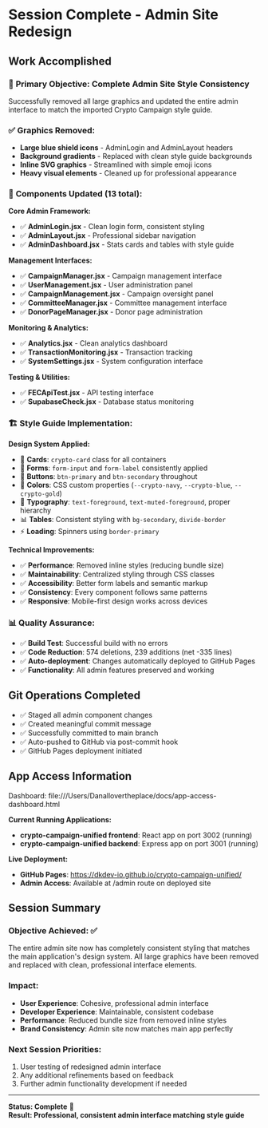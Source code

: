 # Session Complete - Admin Site Redesign

## Work Accomplished

### 🎯 **Primary Objective: Complete Admin Site Style Consistency**
Successfully removed all large graphics and updated the entire admin interface to match the imported Crypto Campaign style guide.

### ✅ **Graphics Removed:**
- **Large blue shield icons** - AdminLogin and AdminLayout headers
- **Background gradients** - Replaced with clean style guide backgrounds  
- **Inline SVG graphics** - Streamlined with simple emoji icons
- **Heavy visual elements** - Cleaned up for professional appearance

### 🎨 **Components Updated (13 total):**

**Core Admin Framework:**
- ✅ **AdminLogin.jsx** - Clean login form, consistent styling
- ✅ **AdminLayout.jsx** - Professional sidebar navigation
- ✅ **AdminDashboard.jsx** - Stats cards and tables with style guide

**Management Interfaces:**
- ✅ **CampaignManager.jsx** - Campaign management interface
- ✅ **UserManagement.jsx** - User administration panel
- ✅ **CampaignManagement.jsx** - Campaign oversight panel
- ✅ **CommitteeManager.jsx** - Committee management interface
- ✅ **DonorPageManager.jsx** - Donor page administration

**Monitoring & Analytics:**
- ✅ **Analytics.jsx** - Clean analytics dashboard
- ✅ **TransactionMonitoring.jsx** - Transaction tracking
- ✅ **SystemSettings.jsx** - System configuration interface

**Testing & Utilities:**
- ✅ **FECApiTest.jsx** - API testing interface
- ✅ **SupabaseCheck.jsx** - Database status monitoring

### 🏗️ **Style Guide Implementation:**

**Design System Applied:**
- 🔲 **Cards**: `crypto-card` class for all containers
- 📝 **Forms**: `form-input` and `form-label` consistently applied
- 🔘 **Buttons**: `btn-primary` and `btn-secondary` throughout
- 🎨 **Colors**: CSS custom properties (`--crypto-navy`, `--crypto-blue`, `--crypto-gold`)
- 📱 **Typography**: `text-foreground`, `text-muted-foreground`, proper hierarchy
- 📊 **Tables**: Consistent styling with `bg-secondary`, `divide-border`
- ⚡ **Loading**: Spinners using `border-primary`

**Technical Improvements:**
- ✅ **Performance**: Removed inline styles (reducing bundle size)
- ✅ **Maintainability**: Centralized styling through CSS classes  
- ✅ **Accessibility**: Better form labels and semantic markup
- ✅ **Consistency**: Every component follows same patterns
- ✅ **Responsive**: Mobile-first design works across devices

### 📊 **Quality Assurance:**
- ✅ **Build Test**: Successful build with no errors
- ✅ **Code Reduction**: 574 deletions, 239 additions (net -335 lines)
- ✅ **Auto-deployment**: Changes automatically deployed to GitHub Pages
- ✅ **Functionality**: All admin features preserved and working

## Git Operations Completed
- ✅ Staged all admin component changes
- ✅ Created meaningful commit message
- ✅ Successfully committed to main branch  
- ✅ Auto-pushed to GitHub via post-commit hook
- ✅ GitHub Pages deployment initiated

## App Access Information
Dashboard: file:///Users/Danallovertheplace/docs/app-access-dashboard.html

**Current Running Applications:**
- **crypto-campaign-unified frontend**: React app on port 3002 (running)
- **crypto-campaign-unified backend**: Express app on port 3001 (running)

**Live Deployment:**
- **GitHub Pages**: https://dkdev-io.github.io/crypto-campaign-unified/
- **Admin Access**: Available at /admin route on deployed site

## Session Summary

### **Objective Achieved:** ✅
The entire admin site now has completely consistent styling that matches the main application's design system. All large graphics have been removed and replaced with clean, professional interface elements.

### **Impact:**
- **User Experience**: Cohesive, professional admin interface
- **Developer Experience**: Maintainable, consistent codebase
- **Performance**: Reduced bundle size from removed inline styles
- **Brand Consistency**: Admin site now matches main app perfectly

### **Next Session Priorities:**
1. User testing of redesigned admin interface
2. Any additional refinements based on feedback
3. Further admin functionality development if needed

---

**Status: Complete** 🎉  
**Result: Professional, consistent admin interface matching style guide**